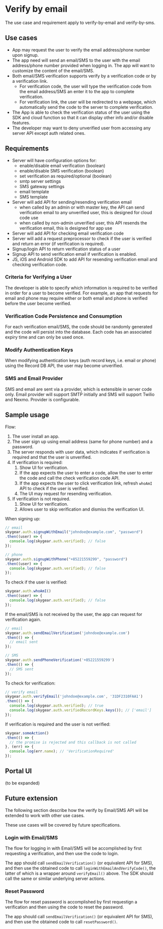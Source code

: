 # Verify by email
The use case and requirement apply to verify-by-email and verify-by-sms.

## Use cases
* App may request the user to verify the email address/phone number upon signup.
* The app need will send an email/SMS to the user with the email address/phone number provided when logging in. The app will want to customize the content of the email/SMS.
* Both email/SMS verification supports verify by a verification code or by a verification link.
	* For verification code, the user will type the verification code from the email address/SMS an enter it to the app to complete verification.
	* For verification link, the user will be redirected to a webpage, which automatically send the code to the server to complete verification.
* The App is able to check the verification status of the user using the SDK and cloud function so that it can display other info and/or disable features.
* The developer may want to deny unverified user from accessing any server API except auth related ones.

## Requirements

* Server will have configuration options for:
	* enable/disable email verification (boolean)
	* enable/disable SMS verification (boolean)
	* set verification as required/optional (boolean)
	* smtp server settings
	* SMS gateway settings
	* email template
	* SMS template
* Server will add API for sending/resending verification email
	* when called by an admin or with master key, the API can send verification email to any unverified user, this is designed for cloud code use
	* when called by non-admin unverified user, this API resends the verification email, this is designed for app use
* Server will add API for checking email verification code
* Server will add a request preprocessor to check if the user is verified and return an error (if verification is required).
* Signup/login API to return verification status of a user
* Signup API to send verification email if verification is enabled.
* JS, iOS and Android SDK to add API for resending verification email and checking verification code.

### Criteria for Verifying a User

The developer is able to specify which information is required to be verified
in order for a user to become verified. For example, an app that requests for
email and phone may require either or both email and phone is verified before
the user become verified.

### Verification Code Persistence and Consumption

For each verification email/SMS, the code should be randomly generated and
the code will persist into the database. Each code has an associated expiry time
and can only be used once.

### Modify Authentication Keys

When modifying authentication keys (auth record keys, i.e. email or phone) using
the Record DB API, the user may become unverified. 

### SMS and Email Provider

SMS and email are sent via a provider, which is extensible in server code only.
Email provider will support SMTP initially and SMS will support Twilio and
Nexmo. Provider is configurable.

## Sample usage

Flow:

1. The user install an app.
2. The user sign up using email address (same for phone number) and a password.
3. The server responds with user data, which indicates if verification is required and that the user is unverified.
4. If verification is required:
	1. Show UI for verification.
	2. If the app expects the user to enter a code, allow the user to enter the code and call the check verification code API.
	3. If the app expects the user to click verification link, refresh `whoAmI` API to check if the user is verified.
	4. The UI may request for resending verification.
5. If verification is not required.
	1. Show UI for verification.
	2. Allows user to skip verification and dismiss the verification UI.

When signing up:

```javascript
// email
skygear.auth.signupWithEmail("johndoe@example.com", "password")
.then((user) => {
  console.log(skygear.auth.verified); // false
});

// phone
skygear.auth.signupWithPhone("+85221559299", "password")
.then((user) => {
  console.log(skygear.auth.verified); // false
});
```

To check if the user is verified:

```javascript
skygear.auth.whoAmI()
.then((user) => {
  console.log(skygear.auth.verified); // false
});
```

If the email/SMS is not received by the user, the app can request
for verification again.

```javascript
// email
skygear.auth.sendEmailVerification('johndoe@example.com')
.then(() => {
  // email sent
});

// SMS
skygear.auth.sendPhoneVerification('+85221559299')
.then(() => {
  // SMS sent
});
```

To check for verification:

```javascript
// verify email 
skygear.auth.verifyEmail('johndoe@example.com', '31DF2310FAA1')
.then(() => {
  console.log(skygear.auth.verified); // true
  console.log(skygear.auth.verifiedRecordKeys.keys()); // ['email']
});
```

If verification is required and the user is not verified:

```javascript
skygear.someAction()
.then(() => {
  // the promise is rejected and this callback is not called
}, (err) => {
  console.log(err.name); // 'VerificationRequired'
});
```

## Portal UI

(to be expanded)

## Future extension

The following section describe how the verify by Email/SMS API will be
extended to work with other use cases.

These use cases will be covered by future specifications.

### Login with Email/SMS

The flow for logging in with Email/SMS will be accomplished by
first requesting a verification, and then use the code to login.

The app should call `sendEmailVerification()` (or equivalent API for SMS),
and then use the obtained code to call `loginWithEmailAndVerifyCode()`, the
latter of which is a wrapper around `verifyEmail()` above. The SDK should call
the same or similar underlying server actions.

### Reset Password

The flow for reset password is accomplished by first requestign a verification
and then using the code to reset the password.

The app should call `sendEmailVerification()` (or equivalent API for SMS),
and then use the obtained code to call `resetPassword()`.
